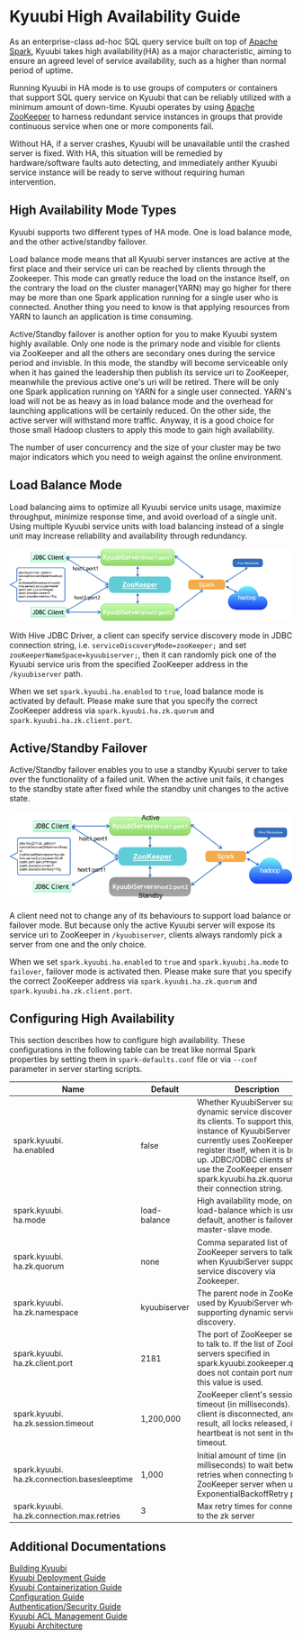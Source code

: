 # Kyuubi High Availability Guide

As an enterprise-class ad-hoc SQL query service built on top of [Apache Spark](http://spark.apache.org/), Kyuubi takes high availability(HA) as a major characteristic, aiming to ensure an agreed level of service availability, such as a higher than normal period of uptime.

Running Kyuubi in HA mode is to use groups of computers or containers that support SQL query service on Kyuubi that can be reliably utilized with a minimum amount of down-time. Kyuubi operates by using [Apache ZooKeeper](https://zookeeper.apache.org/) to harness redundant service instances in groups that provide continuous service when one or more components fail.

Without HA, if a server crashes, Kyuubi will be unavailable until the crashed server is fixed. With HA, this situation will be remedied by hardware/software faults auto detecting, and immediately anther Kyuubi service instance will be ready to serve without requiring human intervention. 

## High Availability Mode Types

Kyuubi supports two different types of HA mode. One is load balance mode, and the other active/standby failover.

Load balance mode means that all Kyuubi server instances are active at the first place and their service uri can be reached by clients through the Zookeeper. This mode can greatly reduce the load on the instance itself, on the contrary the load on the cluster manager(YARN) may go higher for there may be more than one Spark application running for a single user who is connected. Another thing you need to know is that applying resources from YARN to launch an application is time consuming.

Active/Standby failover is another option for you to make Kyuubi system highly available. Only one node is the primary node and visible for clients via ZooKeeper and all the others are secondary ones during the service period and invisble. In this mode, the standby will become serviceable only when it has gained the leadership then publish its service uri to ZooKeeper, meanwhile the previous active one's uri will be retired. There will be only one Spark application running on YARN for a single user connected. YARN's load will not be as heavy as in load balance mode and the overhead for launching applications will be certainly reduced. On the other side, the active server will withstand more traffic. Anyway, it is a good choice for those small Hadoop clusters to apply this mode to gain high availability.

The number of user concurrency and the size of your cluster may be two major indicators which you need to weigh against the online environment.

## Load Balance Mode

Load balancing aims to optimize all Kyuubi service units usage, maximize throughput, minimize response time, and avoid overload of a single unit. Using multiple Kyuubi service units with load balancing instead of a single unit may increase reliability and availability through redundancy. 

![](../imgs/ha.png)

With Hive JDBC Driver, a client can specify service discovery mode in JDBC connection string, i.e. `serviceDiscoveryMode=zooKeeper;` and set `zooKeeperNameSpace=kyuubiserver;`, then it can randomly pick one of the Kyuubi service uris from the specified ZooKeeper address in the `/kyuubiserver` path.

When we set `spark.kyuubi.ha.enabled` to `true`, load balance mode is activated by default. Please make sure that you specify the correct ZooKeeper address via `spark.kyuubi.ha.zk.quorum` and `spark.kyuubi.ha.zk.client.port`.

## Active/Standby Failover

Active/Standby failover enables you to use a standby Kyuubi server to take over the functionality of a failed unit. When the active unit fails, it changes to the standby state after fixed while the standby unit changes to the active state.

![](../imgs/ha_failover.png)

A client need not to change any of its behaviours to support load balance or failover mode. But because only the active Kyuubi server will expose its service uri to ZooKeeper in `/kyuubiserver`, clients always randomly pick a server from one and the only choice.

When we set `spark.kyuubi.ha.enabled` to `true` and `spark.kyuubi.ha.mode` to `failover`, failover mode is activated then. Please make sure that you specify the correct ZooKeeper address via `spark.kyuubi.ha.zk.quorum` and `spark.kyuubi.ha.zk.client.port`.

## Configuring High Availability

This section describes how to configure high availability. These configurations in the following table can be treat like normal Spark properties by setting them in `spark-defaults.conf` file or via `--conf` parameter in server starting scripts.

Name|Default|Description
---|---|---
spark.kyuubi.<br />ha.enabled|false|Whether KyuubiServer supports dynamic service discovery for its clients. To support this, each instance of KyuubiServer currently uses ZooKeeper to register itself, when it is brought up. JDBC/ODBC clients should use the ZooKeeper ensemble: spark.kyuubi.ha.zk.quorum in their connection string.
spark.kyuubi.<br />ha.mode|load-balance|High availability mode, one is load-balance which is used by default, another is failover as master-slave mode.
spark.kyuubi.<br />ha.zk.quorum|none|Comma separated list of ZooKeeper servers to talk to, when KyuubiServer supports service discovery via Zookeeper.
spark.kyuubi.<br />ha.zk.namespace|kyuubiserver|The parent node in ZooKeeper used by KyuubiServer when supporting dynamic service discovery.
spark.kyuubi.<br />ha.zk.client.port|2181|The port of ZooKeeper servers to talk to. If the list of Zookeeper servers specified in spark.kyuubi.zookeeper.quorum does not contain port numbers, this value is used.
spark.kyuubi.<br />ha.zk.session.timeout|1,200,000|ZooKeeper client's session timeout (in milliseconds). The client is disconnected, and as a result, all locks released, if a heartbeat is not sent in the timeout.
spark.kyuubi.<br />ha.zk.connection.basesleeptime|1,000|Initial amount of time (in milliseconds) to wait between retries when connecting to the ZooKeeper server when using ExponentialBackoffRetry policy.
spark.kyuubi.<br />ha.zk.connection.max.retries|3|Max retry times for connecting to the zk server

## Additional Documentations
[Building Kyuubi](https://yaooqinn.github.io/kyuubi/docs/building.html)  
[Kyuubi Deployment Guide](https://yaooqinn.github.io/kyuubi/docs/deploy.html)  
[Kyuubi Containerization Guide](https://yaooqinn.github.io/kyuubi/docs/containerization.html)   
[Configuration Guide](https://yaooqinn.github.io/kyuubi/docs/configurations.html)  
[Authentication/Security Guide](https://yaooqinn.github.io/kyuubi/docs/authentication.html)  
[Kyuubi ACL Management Guide](https://yaooqinn.github.io/kyuubi/docs/authorization.html)  
[Kyuubi Architecture](https://yaooqinn.github.io/kyuubi/docs/architecture.html)
